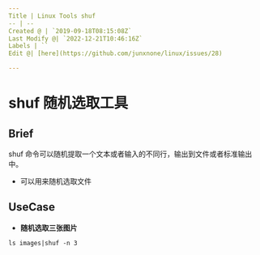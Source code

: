 ```yaml
---
Title | Linux Tools shuf
-- | --
Created @ | `2019-09-18T08:15:08Z`
Last Modify @| `2022-12-21T10:46:16Z`
Labels | ``
Edit @| [here](https://github.com/junxnone/linux/issues/28)

---
```

# shuf 随机选取工具

## Brief

shuf 命令可以随机提取一个文本或者输入的不同行，输出到文件或者标准输出中。

- 可以用来随机选取文件

## UseCase

- **随机选取三张图片**

```
ls images|shuf -n 3
```
